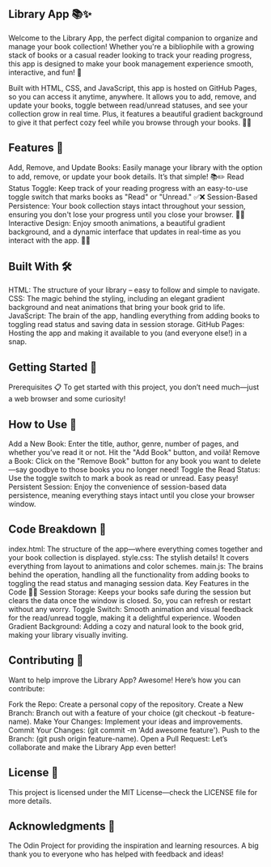 ## Library App 📚✨
Welcome to the Library App, the perfect digital companion to organize and manage your book collection! Whether you're a bibliophile with a growing stack of books or a casual reader looking to track your reading progress, this app is designed to make your book management experience smooth, interactive, and fun! 🚀

Built with HTML, CSS, and JavaScript, this app is hosted on GitHub Pages, so you can access it anytime, anywhere. It allows you to add, remove, and update your books, toggle between read/unread statuses, and see your collection grow in real time. Plus, it features a beautiful gradient background to give it that perfect cozy feel while you browse through your books. 📖🌟

## Features 🌟
Add, Remove, and Update Books: Easily manage your library with the option to add, remove, or update your book details. It’s that simple! 📚✏️
Read Status Toggle: Keep track of your reading progress with an easy-to-use toggle switch that marks books as "Read" or "Unread." ✅❌
Session-Based Persistence: Your book collection stays intact throughout your session, ensuring you don't lose your progress until you close your browser. 💾✨
Interactive Design: Enjoy smooth animations, a beautiful gradient background, and a dynamic interface that updates in real-time as you interact with the app. 🌈🔄

## Built With 🛠️
HTML: The structure of your library – easy to follow and simple to navigate.
CSS: The magic behind the styling, including an elegant gradient background and neat animations that bring your book grid to life.
JavaScript: The brain of the app, handling everything from adding books to toggling read status and saving data in session storage.
GitHub Pages: Hosting the app and making it available to you (and everyone else!) in a snap.
 

## Getting Started 🚀
Prerequisites 📋
To get started with this project, you don’t need much—just a web browser and some curiosity!

## How to Use 📖
Add a New Book: Enter the title, author, genre, number of pages, and whether you’ve read it or not. Hit the "Add Book" button, and voilà!
Remove a Book: Click on the "Remove Book" button for any book you want to delete—say goodbye to those books you no longer need!
Toggle the Read Status: Use the toggle switch to mark a book as read or unread. Easy peasy!
Persistent Session: Enjoy the convenience of session-based data persistence, meaning everything stays intact until you close your browser window.

## Code Breakdown 📑
index.html: The structure of the app—where everything comes together and your book collection is displayed.
style.css: The stylish details! It covers everything from layout to animations and color schemes.
main.js: The brains behind the operation, handling all the functionality from adding books to toggling the read status and managing session data.
Key Features in the Code 🧑‍💻
Session Storage: Keeps your books safe during the session but clears the data once the window is closed. So, you can refresh or restart without any worry.
Toggle Switch: Smooth animation and visual feedback for the read/unread toggle, making it a delightful experience.
Wooden Gradient Background: Adding a cozy and natural look to the book grid, making your library visually inviting.

## Contributing 🌱
Want to help improve the Library App? Awesome! Here’s how you can contribute:

Fork the Repo: Create a personal copy of the repository.
Create a New Branch: Branch out with a feature of your choice (git checkout -b feature-name).
Make Your Changes: Implement your ideas and improvements.
Commit Your Changes: (git commit -m 'Add awesome feature').
Push to the Branch: (git push origin feature-name).
Open a Pull Request: Let’s collaborate and make the Library App even better!

## License 📜
This project is licensed under the MIT License—check the LICENSE file for more details.

## Acknowledgments 🙌
The Odin Project for providing the inspiration and learning resources.
A big thank you to everyone who has helped with feedback and ideas!
